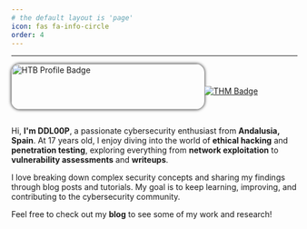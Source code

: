 ```yaml
---
# the default layout is 'page'
icon: fas fa-info-circle
order: 4
---
```


<hr>

<!-- Imagen colocada arriba del texto -->
<div style="display: flex; justify-content: space-between; align-items: center;">
  <div style="height:auto; width: 340px; margin-bottom: 15px;">
    <a href="https://app.hackthebox.com/profile/2183595">
      <img src="https://www.hackthebox.eu/badge/image/2183595" alt="HTB Profile Badge" 
        style="width: 350px; height: 80px; border-radius: 15px; display: block; box-shadow: 0 0 5px 1px rgba(0, 0, 0, 0.7);"/>
    </a>
  </div>

  <div style="height:auto; width: 350px;">
    <a href="https://tryhackme.com/p/Loop.">
      <a href="https://tryhackme-badges.s3.amazonaws.com/DLL.png" class="popup img-link shimmer"><img src="https://tryhackme-badges.s3.amazonaws.com/DLL.png" alt="THM Badge" loading="lazy"></a>
    </a>
  </div>
</div>

<p>Hi, <strong>I'm DDL00P</strong>, a passionate cybersecurity enthusiast from <strong>Andalusia, Spain</strong>. At 17 years old, I enjoy diving into the world of <strong>ethical hacking</strong> and <strong>penetration testing</strong>, exploring everything from <strong>network exploitation</strong> to <strong>vulnerability assessments</strong> and <strong>writeups</strong>.</p>

<p>I love breaking down complex security concepts and sharing my findings through blog posts and tutorials. My goal is to keep learning, improving, and contributing to the cybersecurity community.</p>

<p>Feel free to check out my <strong>blog</strong> to see some of my work and research! </p>

